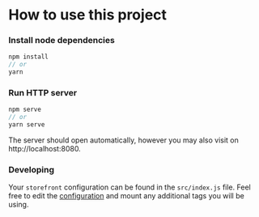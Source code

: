 # How to use this project

### Install node dependencies

```js
npm install
// or
yarn
```

### Run HTTP server

```js
npm serve
// or
yarn serve
```

The server should open automatically, however you may also visit on http://localhost:8080.

### Developing

Your `storefront` configuration can be found in the `src/index.js` file. Feel free to edit the [configuration](https://docs.groupbyinc.com/documentation.html?e=storefront&b=searchandiser&topic=050_Overview/200_StorefrontConfiguration.md&cid=) and mount any additional tags you will be using.
